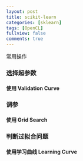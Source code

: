 ```yaml
---
layout: post
title: scikit-learn
categories: [sklearn]
tags: [OpenCL]
fullview: false
comments: true
---
```


常用操作

### 选择超参数

#### 使用 Validation Curve

### 调参

#### 使用 Grid Search

### 判断过拟合问题

#### 使用学习曲线 Learning Curve


